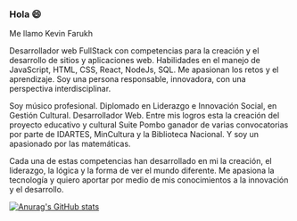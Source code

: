 ### Hola 😄

Me llamo Kevin Farukh

Desarrollador web FullStack con competencias para la creación y el desarrollo de sitios y aplicaciones web. Habilidades en el manejo de JavaScript, HTML, CSS, React, NodeJs, SQL. Me apasionan los retos y el aprendizaje. Soy una persona responsable, innovadora, con una perspectiva interdisciplinar.

Soy músico profesional. Diplomado en Liderazgo e Innovación Social, en Gestión Cultural. Desarrollador Web. Entre mis logros esta la creación del proyecto educativo y cultural Suite Pombo ganador de varias convocatorias por parte de IDARTES, MinCultura y la Biblioteca Nacional. Y soy un apasionado por las matemáticas.

Cada una de estas competencias han desarrollado en mi la creación, el liderazgo, la lógica y la forma de ver el mundo diferente. Me apasiona la tecnología y quiero aportar por medio de mis conocimientos a la innovación y el desarrollo.

 

[![Anurag's GitHub stats](https://github-readme-stats.vercel.app/api?username=kevinfarukh&hide=stars&show_icons=true&theme=tokyonight&border_radius=10px&hide_border=true)](https://github.com/anuraghazra/github-readme-stats)
